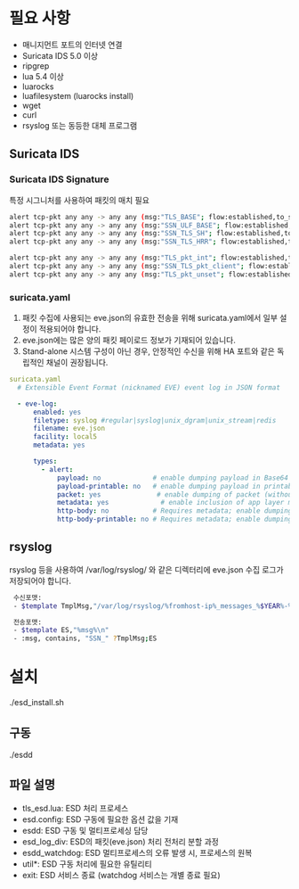 # 필요 사항
 - 매니지먼트 포트의 인터넷 연결
 - Suricata IDS 5.0 이상
 - ripgrep
 - lua 5.4 이상
 - luarocks
 - luafilesystem (luarocks install)
 - wget
 - curl
 - rsyslog 또는 동등한 대체 프로그램


## Suricata IDS

### Suricata IDS Signature
특정 시그니처를 사용하여 패킷의 매치 필요
``` bash
alert tcp-pkt any any -> any any (msg:"TLS_BASE"; flow:established,to_server; stream_size:server,<,70; content:"|16 03|"; depth:2; flowbits:set,esd_hash; sid:1000;)
alert tcp-pkt any any -> any any (msg:"SSN_ULF_BASE"; flow:established,to_server; dsize:>0; flowbits:isset,esd_hash; flowbits:isnotset,esdsh; flowbits:set,esd0; flowint:esd_base,+,1; sid:1001;)
alert tcp-pkt any any -> any any (msg:"SSN_TLS_SH"; flow:established,to_client; flowbits:isnotset,esdsh; flowbits:isset,esd0; content:"|16 03|"; depth:5;  content:"|02 00|"; distance:3; within:2; content:!"|cf21ad74e59a6111be1d8c021e65b891c2a211167abb8c5e079e09e2c8a8339c|"; flowbits:set,esdsh; sid:1002; )
alert tcp-pkt any any -> any any (msg:"SSN_TLS_HRR"; flow:established,to_client; flowbits:isset,esd0; content:"|16 03|"; content:"|02 00|"; distance:3; within:2; content:"|cf21ad74e59a6111be1d8c021e65b891c2a211167abb8c5e079e09e2c8a8339c|"; flowbits:set,tls_hrr; sid:1003; )

alert tcp-pkt any any -> any any (msg:"TLS_pkt_int"; flow:established,to_server; flowbits:isset,esdsh; dsize:>0; flowint:cpktTLS,+,1; noalert; sid:1004; )
alert tcp-pkt any any -> any any (msg:"SSN_TLS_pkt_client"; flow:established,to_server; flowbits:isset,esdsh; dsize:>0; flowint:cpktTLS,<,8; sid:1005; )
alert tcp-pkt any any -> any any (msg:"TLS_pkt_unset"; flow:established,to_server; flowbits:isset,esdsh; flowint:cpktTLS,==,7; noalert; sid:1006;)
```

### suricata.yaml
1. 패킷 수집에 사용되는 eve.json의 유효한 전송을 위해 suricata.yaml에서 일부 설정이 적용되어야 합니다.<br/>
2. eve.json에는 많은 양의 패킷 페이로드 정보가 기재되어 있습니다.<br/>
3. Stand-alone 시스템 구성이 아닌 경우, 안정적인 수신을 위해 HA 포트와 같은 독립적인 채널이 권장됩니다.<br/>

``` yaml
suricata.yaml
  # Extensible Event Format (nicknamed EVE) event log in JSON format

  - eve-log:
      enabled: yes
      filetype: syslog #regular|syslog|unix_dgram|unix_stream|redis
      filename: eve.json
      facility: local5
      metadata: yes

      types:
        - alert:
            payload: no             # enable dumping payload in Base64
            payload-printable: no   # enable dumping payload in printable (lossy) format
            packet: yes              # enable dumping of packet (without stream segments)
            metadata: yes             # enable inclusion of app layer metadata with alert. Default yes
            http-body: no           # Requires metadata; enable dumping of HTTP body in Base64
            http-body-printable: no # Requires metadata; enable dumping of HTTP body in printable format
```
## rsyslog
rsyslog 등을 사용하여 /var/log/rsyslog/ 와 같은 디렉터리에 eve.json 수집 로그가 저장되어야 합니다.<br/>
``` bash
 수신포맷:
 - $template TmplMsg,"/var/log/rsyslog/%fromhost-ip%_messages_%$YEAR%-%$MONTH%-%$DAY%.log"

 전송포맷:
 - $template ES,"%msg%\n"
 - :msg, contains, "SSN_" ?TmplMsg;ES
```

# 설치
./esd_install.sh

## 구동
./esdd

## 파일 설명
 - tls_esd.lua: ESD 처리 프로세스
 - esd.config: ESD 구동에 필요한 옵션 값을 기재
 - esdd: ESD 구동 및 멀티프로세싱 담당
 - esd_log_div: ESD의 패킷(eve.json) 처리 전처리 분할 과정
 - esdd_watchdog: ESD 멀티프로세스의 오류 발생 시, 프로세스의 원복
 - util*: ESD 구동 처리에 필요한 유틸리티
 - exit: ESD 서비스 종료 (watchdog 서비스는 개별 종료 필요)
